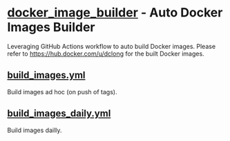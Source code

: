# [docker_image_builder](https://github.com/dclong/docker_image_builder) - Auto Docker Images Builder 

Leveraging GitHub Actions workflow to auto build Docker images. 
Please refer to <https://hub.docker.com/u/dclong> for the built Docker images.

## [build_images.yml](https://github.com/dclong/docker_image_builder/blob/main/.github/workflows/build_images.yml)

Build images ad hoc (on push of tags).

## [build_images_daily.yml](https://github.com/dclong/docker_image_builder/blob/main/.github/workflows/build_images_daily.yml)

Build images dailly.
